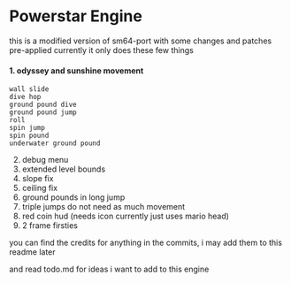 # Powerstar Engine
this is a modified version of sm64-port with some changes and patches pre-applied
currently it only does these few things

#### 1. odyssey and sunshine movement
	wall slide
	dive hop
	ground pound dive
	ground pound jump
	roll
	spin jump
	spin pound
	underwater ground pound

2. debug menu
3. extended level bounds
4. slope fix
5. ceiling fix
6. ground pounds in long jump
7. triple jumps do not need as much movement
8. red coin hud (needs icon currently just uses mario head)
9. 2 frame firsties

you can find the credits for anything in the commits, i may add them to this readme later

and read todo.md for ideas i want to add to this engine